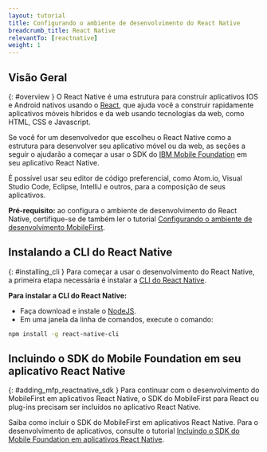 ```yaml
---
layout: tutorial
title: Configurando o ambiente de desenvolvimento do React Native
breadcrumb_title: React Native
relevantTo: [reactnative]
weight: 1
---
```

<!-- NLS_CHARSET=UTF-8 -->
## Visão Geral
{: #overview }
O React Native é uma estrutura para construir aplicativos IOS e Android nativos usando o [React](https://reactjs.org/), que ajuda você a construir rapidamente aplicativos móveis híbridos e da web usando tecnologias da web, como HTML, CSS e Javascript. 

Se você for um desenvolvedor que escolheu o React Native como a estrutura para desenvolver seu aplicativo móvel ou da web, as seções a seguir o ajudarão a começar a usar o SDK do [IBM Mobile Foundation](http://mobilefirstplatform.ibmcloud.com) em seu aplicativo React Native. 

É possível usar seu editor de código preferencial, como Atom.io, Visual Studio Code, Eclipse, IntelliJ e outros, para a composição de seus aplicativos. 

**Pré-requisito:** ao configura o ambiente de desenvolvimento do React Native, certifique-se de também ler o tutorial [Configurando o ambiente de desenvolvimento MobileFirst](https://mobilefirstplatform.ibmcloud.com/tutorials/en/foundation/8.0/installation-configuration/development/mobilefirst).

## Instalando a CLI do React Native
{: #installing_cli }
Para começar a usar o desenvolvimento do React Native, a primeira etapa necessária é instalar a [CLI do React Native](https://facebook.github.io/react-native/docs/getting-started.html).

**Para instalar a CLI do React Native:**

* Faça download e instale o [NodeJS](https://nodejs.org/en/).
* Em uma janela da linha de comandos, execute o comando: 
```bash
npm install -g react-native-cli
```

## Incluindo o SDK do Mobile Foundation em seu aplicativo React Native
{: #adding_mfp_reactnative_sdk }
Para continuar com o desenvolvimento do MobileFirst em aplicativos React Native, o SDK do MobileFirst para React ou plug-ins precisam ser incluídos no aplicativo React Native. 

Saiba como incluir o SDK do MobileFirst em aplicativos React Native.
Para o desenvolvimento de aplicativos, consulte o tutorial [Incluindo o SDK do Mobile Foundation em aplicativos React Native]({{site.baseurl}}/tutorials/en/foundation/8.0/application-development/sdk/reactnative).
